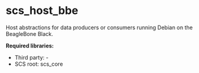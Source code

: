 # scs_host_bbe
Host abstractions for data producers or consumers running Debian on the BeagleBone Black.

**Required libraries:** 

* Third party: -
* SCS root: scs_core
